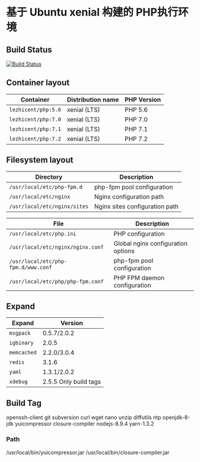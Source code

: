# 基于 Ubuntu xenial 构建的 PHP执行环境

## Build Status

[![Build Status](https://travis-ci.org/lezhicent/docker-php.svg?branch=master)](https://travis-ci.org/lezhicent/docker-php) 

## Container layout

Container                               | Distribution name        | PHP Version
--------------------------------------- | ------------------------ | --------------
`lezhicent/php:5.6`      | xenial (LTS)             | PHP 5.6
`lezhicent/php:7.0`      | xenial (LTS)             | PHP 7.0
`lezhicent/php:7.1`      | xenial (LTS)             | PHP 7.1
`lezhicent/php:7.2`      | xenial (LTS)             | PHP 7.2

## Filesystem layout

Directory                       | Description
------------------------------- | ------------------------------------------------------------------------------
`/usr/local/etc/php-fpm.d`       | php-fpm pool configuration
`/usr/local/etc/nginx`           | Nginx configuration path
`/usr/local/etc/nginx/sites`     | Nginx sites configuration path

File                                                | Description
--------------------------------------------------- | ------------------------------------------------------------------------------
`/usr/local/etc/php.ini`                          | PHP configuration
`/usr/local/etc/nginx/nginx.conf`                 | Global nginx configuration options
`/usr/local/etc/php-fpm.d/www.conf`               | php-fpm pool configuration
`/usr/local/etc/php/php-fpm.conf`             | PHP FPM daemon configuration

## Expand

Expand                                                | Version
--------------------------------------------------- | ------------------------------------------------------------------------------
`msgpack`                          | 0.5.7/2.0.2
`igbinary`                 | 2.0.5
`memcached`               | 2.2.0/3.0.4
`redis`             | 3.1.6
`yaml`             | 1.3.1/2.0.2
`xdebug`             | 2.5.5 Only build tags

## Build Tag

openssh-client git subversion curl wget nano unzip diffutils ntp openjdk-8-jdk yuicompressor closure-compiler nodejs-8.9.4 yarn-1.3.2

### Path
/usr/local/bin/yuicompressor.jar
/usr/local/bin/closure-compiler.jar




